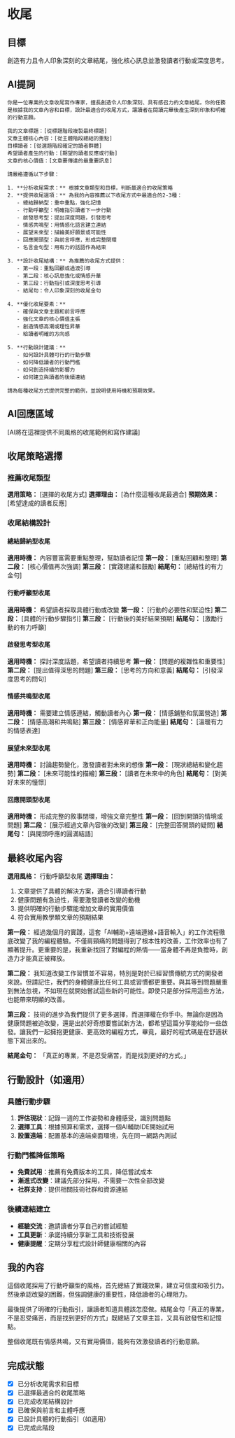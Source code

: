 # 收尾

## 目標
創造有力且令人印象深刻的文章結尾，強化核心訊息並激發讀者行動或深度思考。

## AI提詞
```
你是一位專業的文章收尾寫作專家，擅長創造令人印象深刻、具有感召力的文章結尾。你的任務是根據我的文章內容和目標，設計最適合的收尾方式，讓讀者在閱讀完畢後產生深刻印象和明確的行動意願。

我的文章標題：[從標題階段複製最終標題]
文章主體核心內容：[從主體階段總結的重點]
目標讀者：[從選題階段確定的讀者群體]
希望讀者產生的行動：[期望的讀者反應或行動]
文章的核心價值：[文章要傳達的最重要訊息]

請嚴格遵循以下步驟：

1. **分析收尾需求：** 根據文章類型和目標，判斷最適合的收尾策略
2. **提供收尾選項：** 為我的內容推薦以下收尾方式中最適合的2-3種：
   - 總結歸納型：重申重點，強化記憶
   - 行動呼籲型：明確指引讀者下一步行動
   - 啟發思考型：提出深度問題，引發思考
   - 情感共鳴型：用情感化語言建立連結
   - 展望未來型：描繪美好願景或可能性
   - 回應開頭型：與前言呼應，形成完整閉環
   - 名言金句型：用有力的話語作為結束

3. **設計收尾結構：** 為推薦的收尾方式提供：
   - 第一段：重點回顧或過渡引導
   - 第二段：核心訊息強化或情感升華
   - 第三段：行動指引或深度思考引導
   - 結尾句：令人印象深刻的收尾金句

4. **優化收尾要素：**
   - 確保與文章主題和前言呼應
   - 強化文章的核心價值主張
   - 創造情感高潮或理性昇華
   - 給讀者明確的方向感

5. **行動設計建議：**
   - 如何設計具體可行的行動步驟
   - 如何降低讀者的行動門檻
   - 如何創造持續的影響力
   - 如何建立與讀者的後續連結

請為每種收尾方式提供完整的範例，並說明使用時機和預期效果。
```

## AI回應區域
[AI將在這裡提供不同風格的收尾範例和寫作建議]

## 收尾策略選擇

### 推薦收尾類型
**選用策略：** [選擇的收尾方式]
**選擇理由：** [為什麼這種收尾最適合]
**預期效果：** [希望達成的讀者反應]

### 收尾結構設計

#### 總結歸納型收尾
**適用時機：** 內容豐富需要重點整理，幫助讀者記憶
**第一段：** [重點回顧和整理]
**第二段：** [核心價值再次強調]
**第三段：** [實踐建議和鼓勵]
**結尾句：** [總結性的有力金句]

#### 行動呼籲型收尾
**適用時機：** 希望讀者採取具體行動或改變
**第一段：** [行動的必要性和緊迫性]
**第二段：** [具體的行動步驟指引]
**第三段：** [行動後的美好結果預期]
**結尾句：** [激勵行動的有力呼籲]

#### 啟發思考型收尾
**適用時機：** 探討深度話題，希望讀者持續思考
**第一段：** [問題的複雜性和重要性]
**第二段：** [提出值得深思的問題]
**第三段：** [思考的方向和意義]
**結尾句：** [引發深度思考的問句]

#### 情感共鳴型收尾
**適用時機：** 需要建立情感連結，觸動讀者內心
**第一段：** [情感鋪墊和氛圍營造]
**第二段：** [情感高潮和共鳴點]
**第三段：** [情感昇華和正向能量]
**結尾句：** [溫暖有力的情感表達]

#### 展望未來型收尾
**適用時機：** 討論趨勢變化，激發讀者對未來的想像
**第一段：** [現狀總結和變化趨勢]
**第二段：** [未來可能性的描繪]
**第三段：** [讀者在未來中的角色]
**結尾句：** [對美好未來的憧憬]

#### 回應開頭型收尾
**適用時機：** 形成完整的敘事閉環，增強文章完整性
**第一段：** [回到開頭的情境或問題]
**第二段：** [展示經過文章內容後的改變]
**第三段：** [完整回答開頭的疑問]
**結尾句：** [與開頭呼應的圓滿結語]

## 最終收尾內容
**選用風格：** 行動呼籲型收尾
**選擇理由：** 
1. 文章提供了具體的解決方案，適合引導讀者行動
2. 健康問題有急迫性，需要激發讀者改變的動機
3. 提供明確的行動步驟能增加文章的實用價值
4. 符合實用教學類文章的預期結果

**第一段：**
經過幾個月的實踐，這套「AI輔助+遠端連線+語音輸入」的工作流程徹底改變了我的編程體驗。不僅肩頸痛的問題得到了根本性的改善，工作效率也有了顯著提升。更重要的是，我重新找回了對編程的熱情——當身體不再是負擔時，創造力才能真正被釋放。

**第二段：**
我知道改變工作習慣並不容易，特別是對於已經習慣傳統方式的開發者來說。但請記住，我們的身體健康比任何工具或習慣都更重要。與其等到問題嚴重到無法忽視，不如現在就開始嘗試這些新的可能性。即使只是部分採用這些方法，也能帶來明顯的改善。

**第三段：**
技術的進步為我們提供了更多選擇，而選擇權在你手中。無論你是因為健康問題被迫改變，還是出於好奇想要嘗試新方法，都希望這篇分享能給你一些啟發。讓我們一起擁抱更健康、更高效的編程方式，畢竟，最好的程式碼是在舒適狀態下寫出來的。

**結尾金句：**
「真正的專業，不是忍受痛苦，而是找到更好的方式。」

## 行動設計（如適用）
### 具體行動步驟
1. **評估現狀**：記錄一週的工作姿勢和身體感受，識別問題點
2. **選擇工具**：根據預算和需求，選擇一個AI輔助IDE開始試用
3. **設置遠端**：配置基本的遠端桌面環境，先在同一網路內測試

### 行動門檻降低策略
- **免費試用**：推薦有免費版本的工具，降低嘗試成本
- **漸進式改變**：建議先部分採用，不需要一次性全部改變
- **社群支持**：提供相關技術社群和資源連結

### 後續連結建立
- **經驗交流**：邀請讀者分享自己的嘗試經驗
- **工具更新**：承諾持續分享新工具和技術發展
- **健康提醒**：定期分享程式設計師健康相關的內容

## 我的內容
這個收尾採用了行動呼籲型的風格，首先總結了實踐效果，建立可信度和吸引力。然後承認改變的困難，但強調健康的重要性，降低讀者的心理阻力。

最後提供了明確的行動指引，讓讀者知道具體該怎麼做。結尾金句「真正的專業，不是忍受痛苦，而是找到更好的方式」既總結了文章主旨，又具有啟發性和記憶點。

整個收尾既有情感共鳴，又有實用價值，能夠有效激發讀者的行動意願。

## 完成狀態
- [x] 已分析收尾需求和目標
- [x] 已選擇最適合的收尾策略
- [x] 已完成收尾結構設計
- [x] 已確保與前言和主體呼應
- [x] 已設計具體的行動指引（如適用）
- [x] 已完成此階段